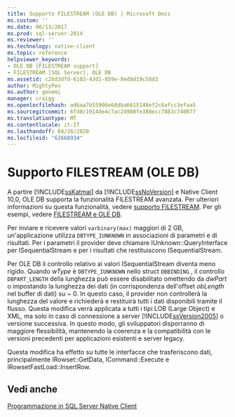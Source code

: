 ```yaml
---
title: Supporto FILESTREAM (OLE DB) | Microsoft Docs
ms.custom: ''
ms.date: 06/13/2017
ms.prod: sql-server-2014
ms.reviewer: ''
ms.technology: native-client
ms.topic: reference
helpviewer_keywords:
- OLE DB [FILESTREAM support]
- FILESTREAM [SQL Server], OLE DB
ms.assetid: c2bd3dfd-6103-43d1-859e-8ed8d19c58d3
author: MightyPen
ms.author: genemi
manager: craigg
ms.openlocfilehash: ad6aa7b55906e68dba6615140ef2c6afcc3efaa5
ms.sourcegitcommit: 6fd8c1914de4c7ac24900fe388ecc7883c740077
ms.translationtype: MT
ms.contentlocale: it-IT
ms.lasthandoff: 04/26/2020
ms.locfileid: "62668934"
---
```

# <a name="filestream-support-ole-db"></a>Supporto FILESTREAM (OLE DB)
  A partire [!INCLUDE[ssKatmai](../../../includes/sskatmai-md.md)] da [!INCLUDE[ssNoVersion](../../../includes/ssnoversion-md.md)] e Native Client 10,0, OLE DB supporta la funzionalità FILESTREAM avanzata. Per ulteriori informazioni su questa funzionalità, vedere [supporto FILESTREAM](../features/filestream-support.md). Per gli esempi, vedere [FILESTREAM e OLE DB](../../native-client-ole-db-how-to/filestream/filestream-and-ole-db.md).  
  
 Per inviare e ricevere valori `varbinary(max)` maggiori di 2 GB, un'applicazione utilizza `DBTYPE_IUNKNOWN` in associazioni di parametri e di risultati. Per i parametri il provider deve chiamare IUnknown::QueryInterface per ISequentialStream e per i risultati che restituiscono ISequentialStream.  
  
 Per OLE DB il controllo relativo ai valori ISequentialStream diventa meno rigido. Quando *wType* è `DBTYPE_IUNKNOWN` nello struct `DBBINDING` , il controllo `DBPART_LENGTH` della lunghezza può essere disabilitato omettendo da *dwPart* o impostando la lunghezza dei dati (in corrispondenza dell'offset *obLength* nel buffer di dati) su ~ 0. In questo caso, il provider non controllerà la lunghezza del valore e richiederà e restituirà tutti i dati disponibili tramite il flusso. Questa modifica verrà applicata a tutti i tipi LOB (Large Object) e XML, ma solo in caso di connessione a server [!INCLUDE[ssVersion2005](../../../includes/ssversion2005-md.md)] o versione successiva. In questo modo, gli sviluppatori disporranno di maggiore flessibilità, mantenendo la coerenza e la compatibilità con le versioni precedenti per applicazioni esistenti e server legacy.  
  
 Questa modifica ha effetto su tutte le interfacce che trasferiscono dati, principalmente IRowset::GetData, ICommand::Execute e IRowsetFastLoad::InsertRow.  
  
## <a name="see-also"></a>Vedi anche  
 [Programmazione in SQL Server Native Client](../sql-server-native-client-programming.md)  
  
  
